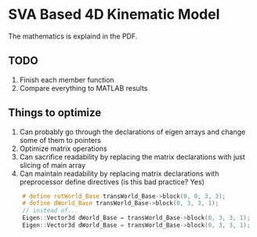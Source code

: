 # SVA Based 4D Kinematic Model
The mathematics is explaind in the PDF. 


## TODO

1. Finish each member function
2. Compare everything to MATLAB results


## Things to optimize

1. Can probably go through the declarations of eigen arrays and change some of them to pointers
2. Optimize matrix operations
3. Can sacrifice readability by replacing the matrix declarations with just slicing of main array
4. Can maintain readability by replacing matrix declarations with preprocessor define directives (is this bad practice? Yes)

```cpp
    # define rotWorld_Base transWorld_Base->block(0, 0, 3, 3);
    # define dWorld_Base transWorld_Base->block(0, 3, 3, 1);
    // instead of...
    Eigen::Vector3d dWorld_Base = transWorld_Base->block(0, 3, 3, 1);
    Eigen::Vector3d dWorld_Base = transWorld_Base->block(0, 3, 3, 1);
```